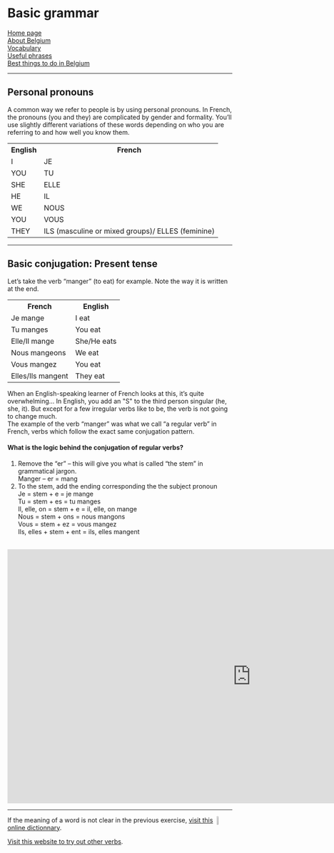<h1 class="center">Basic grammar</h1>
<p class="center">
 <a href="index.html">Home page</a> <br>
 <a href="page2.html">About Belgium</a> <br>
 <a href="page3.html">Vocabulary</a> <br>
 <a href="page4.html">Useful phrases</a> <br>
 <a href="page6.html">Best things to do in Belgium</a> 
 </p> 
<hr>

<h2>Personal pronouns</h2>
<p>
 A common way we refer to people is by using personal pronouns. In French, the pronouns (you and they) are complicated by gender and formality. You’ll use slightly different variations of these words depending on who you are referring to and how well you know them.
</p>

<table style="width:100%">
  <tr>
    <th>English</th>
    <th>French</th>
  </tr>
  <tr>
    <td>I</td>
    <td>JE</td>
  </tr>
  <tr>
    <td>YOU</td>
    <td>TU</td>
  </tr>
  <tr>
    <td>SHE</td>
    <td>ELLE</td>
  </tr>
  <tr>
    <td>HE</td>
    <td>IL</td>
  </tr>
  <tr>
    <td>WE</td>
    <td>NOUS</td>
  </tr>
   <tr>
    <td>YOU</td>
    <td>VOUS</td>
  </tr>
   <tr>
    <td>THEY</td>
    <td>ILS (masculine or mixed groups)/ ELLES (feminine)</td>
  </tr>
</table>
<hr>

<h2>Basic conjugation: Present tense</h2>
<p>
 Let’s take the verb “manger” (to eat) for example. Note the way it is written at the end.
</p>
<table style="width:100%">
  <tr>
    <th>French</th>
    <th>English</th>
  </tr>
  <tr>
    <td>Je mange</td>
    <td>I eat</td>
  </tr>
  <tr>
    <td>Tu manges</td>
    <td>You eat</td>
  </tr>
  <tr>
    <td>Elle/Il mange</td>
    <td>She/He eats</td>
  </tr>
  <tr>
    <td>Nous mangeons</td>
    <td>We eat</td>
  </tr>
  <tr>
    <td>Vous mangez</td>
    <td>You eat</td>
  </tr>
   <tr>
    <td>Elles/Ils mangent</td>
    <td>They eat</td>
  </tr>
</table>

<p>When an English-speaking learner of French looks at this, it’s quite overwhelming… In English, you add an "S" to the third person singular (he, she, it). But except for a few irregular verbs like to be, the verb is not going to change much. <br>
The example of the verb “manger” was what we call “a regular verb” in French, verbs which follow the exact same conjugation pattern.
</p>
<h4>What is the logic behind the conjugation of regular verbs?</h4>
<ol>
  <li>Remove the “er” – this will give you what is called “the stem” in grammatical jargon.<br>
 Manger – er = mang </li>
  <li>To the stem, add the ending corresponding the the subject pronoun<br>
Je = stem + e = je mange<br>
Tu = stem + es = tu manges<br>
Il, elle, on = stem + e = il, elle, on mange<br>
Nous = stem + ons = nous mangons<br>
Vous = stem + ez = vous mangez<br>
Ils, elles + stem + ent = ils, elles mangent</li>
</ol>
<br>

<iframe src="https://h5p.org/h5p/embed/686450" width="1090" height="570" frameborder="0" allowfullscreen="allowfullscreen"></iframe><script src="https://h5p.org/sites/all/modules/h5p/library/js/h5p-resizer.js" charset="UTF-8"></script>
<hr>

<img src="https://image.flaticon.com/icons/png/512/1401/1401284.png" alt="online dictionary" width="7%" height="7%" align="right"> 
If the meaning of a word is not clear in the previous exercise, <a href="https://www.linguee.fr/">visit this online dictionnary</a>. <br>

<a href="https://conjugueur.reverso.net/conjugaison-francais-verbe-conjuguer.html">Visit this website to try out other verbs</a>.
